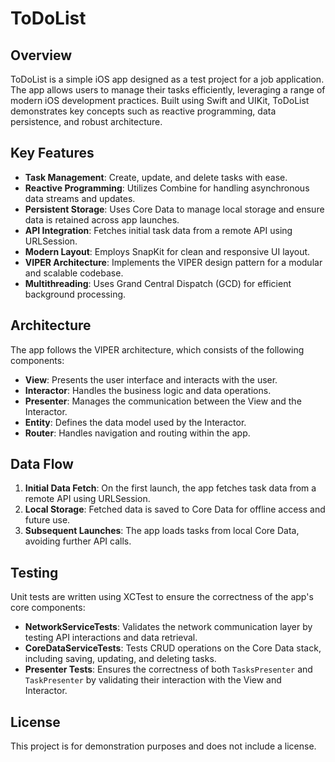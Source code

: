 # ToDoList

## Overview

ToDoList is a simple iOS app designed as a test project for a job application. The app allows users to manage their tasks efficiently, leveraging a range of modern iOS development practices. Built using Swift and UIKit, ToDoList demonstrates key concepts such as reactive programming, data persistence, and robust architecture.

## Key Features

- **Task Management**: Create, update, and delete tasks with ease.
- **Reactive Programming**: Utilizes Combine for handling asynchronous data streams and updates.
- **Persistent Storage**: Uses Core Data to manage local storage and ensure data is retained across app launches.
- **API Integration**: Fetches initial task data from a remote API using URLSession.
- **Modern Layout**: Employs SnapKit for clean and responsive UI layout.
- **VIPER Architecture**: Implements the VIPER design pattern for a modular and scalable codebase.
- **Multithreading**: Uses Grand Central Dispatch (GCD) for efficient background processing.

## Architecture

The app follows the VIPER architecture, which consists of the following components:

- **View**: Presents the user interface and interacts with the user.
- **Interactor**: Handles the business logic and data operations.
- **Presenter**: Manages the communication between the View and the Interactor.
- **Entity**: Defines the data model used by the Interactor.
- **Router**: Handles navigation and routing within the app.

## Data Flow

1. **Initial Data Fetch**: On the first launch, the app fetches task data from a remote API using URLSession.
2. **Local Storage**: Fetched data is saved to Core Data for offline access and future use.
3. **Subsequent Launches**: The app loads tasks from local Core Data, avoiding further API calls.

## Testing

Unit tests are written using XCTest to ensure the correctness of the app's core components:

- **NetworkServiceTests**: Validates the network communication layer by testing API interactions and data retrieval.
- **CoreDataServiceTests**: Tests CRUD operations on the Core Data stack, including saving, updating, and deleting tasks.
- **Presenter Tests**: Ensures the correctness of both `TasksPresenter` and `TaskPresenter` by validating their interaction with the View and Interactor.

## License

This project is for demonstration purposes and does not include a license.
